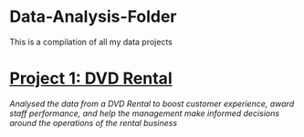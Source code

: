 # Data-Analysis-Folder
This is a compilation of all my data projects

# [Project 1: DVD Rental](https://github.com/ProTeni/DVD-Rentals/blob/main/README.md)

*Analysed the data from a DVD Rental to boost customer experience, award staff performance, and help the management make informed decisions around the operations of the rental business*
